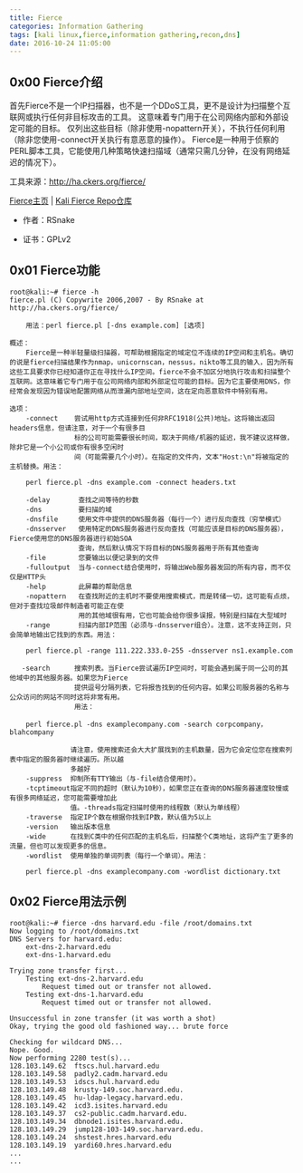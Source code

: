 ```yaml
---
title: Fierce
categories: Information Gathering
tags: [kali linux,fierce,information gathering,recon,dns]
date: 2016-10-24 11:05:00
---
```

0x00 Fierce介绍
-------------

首先Fierce不是一个IP扫描器，也不是一个DDoS工具，更不是设计为扫描整个互联网或执行任何非目标攻击的工具。 这意味着专门用于在公司网络内部和外部设定可能的目标。 仅列出这些目标（除非使用-nopattern开关），不执行任何利用（除非您使用-connect开关执行有意恶意的操作）。 Fierce是一种用于侦察的PERL脚本工具，它能使用几种策略快速扫描域（通常只需几分钟，在没有网络延迟的情况下）。

工具来源：http://ha.ckers.org/fierce/


[Fierce主页][1] | [Kali Fierce Repo仓库][2]

 - 作者：RSnake

 - 证书：GPLv2



0x01 Fierce功能
---------------

```shell
root@kali:~# fierce -h
fierce.pl (C) Copywrite 2006,2007 - By RSnake at http://ha.ckers.org/fierce/

    用法：perl fierce.pl [-dns example.com] [选项]

概述：
    Fierce是一种半轻量级扫描器，可帮助根据指定的域定位不连续的IP空间和主机名。确切的说是fierce扫描结果作为nmap，unicornscan，nessus，nikto等工具的输入，因为所有这些工具要求你已经知道你正在寻找什么IP空间。fierce不会不加区分地执行攻击和扫描整个互联网。这意味着它专门用于在公司网络内部和外部定位可能的目标。因为它主要使用DNS，你经常会发现因为错误地配置网络从而泄漏内部地址空间，这在定向恶意软件中特别有用。

选项：
    -connect    尝试用http方式连接到任何非RFC1918(公共)地址。这将输出返回headers信息，但请注意，对于一个有很多目 
                标的公司可能需要很长时间，取决于网络/机器的延迟，我不建议这样做，除非它是一个小公司或你有很多空闲时
                间（可能需要几个小时）。在指定的文件内，文本"Host:\n"将被指定的主机替换。用法：

    perl fierce.pl -dns example.com -connect headers.txt

    -delay       查找之间等待的秒数
    -dns         要扫描的域
    -dnsfile     使用文件中提供的DNS服务器（每行一个）进行反向查找（穷举模式）
    -dnsserver   使用特定的DNS服务器进行反向查找（可能应该是目标的DNS服务器），Fierce使用您的DNS服务器进行初始SOA                   
                 查询，然后默认情况下将目标的DNS服务器用于所有其他查询
    -file        您要输出以便记录到的文件
    -fulloutput  当与-connect结合使用时，将输出Web服务器发回的所有内容，而不仅仅是HTTP头
    -help        此屏幕的帮助信息
    -nopattern   在查找附近的主机时不要使用搜索模式，而是转储一切，这可能有点烦，但对于查找垃圾邮件制造者可能正在使   
                 用的其他域很有用，它也可能会给你很多误报，特别是扫描在大型域时
    -range       扫描内部IP范围（必须与-dnsserver组合）。注意，这不支持正则，只会简单地输出它找到的东西。用法：

    perl fierce.pl -range 111.222.333.0-255 -dnsserver ns1.example.com

   -search      搜索列表。当Fierce尝试遍历IP空间时，可能会遇到属于同一公司的其他域中的其他服务器。如果您为Fierce
                提供逗号分隔列表，它将报告找到的任何内容。如果公司服务器的名称与公众访问的网站不同时这将非常有用。  
                用法：

    perl fierce.pl -dns examplecompany.com -search corpcompany，blahcompany

               请注意，使用搜索还会大大扩展找到的主机数量，因为它会定位您在搜索列表中指定的服务器时继续遍历。所以越
               多越好
    -suppress  抑制所有TTY输出（与-file结合使用时）。
    -tcptimeout指定不同的超时（默认为10秒），如果您正在查询的DNS服务器速度较慢或有很多网络延迟，您可能需要增加此
               值。-threads指定扫描时使用的线程数（默认为单线程）
    -traverse  指定IP个数在根据你找到IP数，默认值为5以上
    -version   输出版本信息
    -wide      在找到C类中的任何匹配的主机名后，扫描整个C类地址，这将产生了更多的流量，但也可以发现更多的信息。
    -wordlist  使用单独的单词列表（每行一个单词）。用法：

    perl fierce.pl -dns examplecompany.com -wordlist dictionary.txt
```


<!--more-->


0x02 Fierce用法示例
-----------------

```shell
root@kali:~# fierce -dns harvard.edu -file /root/domains.txt
Now logging to /root/domains.txt
DNS Servers for harvard.edu:
	ext-dns-2.harvard.edu
	ext-dns-1.harvard.edu

Trying zone transfer first...
	Testing ext-dns-2.harvard.edu
		Request timed out or transfer not allowed.
	Testing ext-dns-1.harvard.edu
		Request timed out or transfer not allowed.

Unsuccessful in zone transfer (it was worth a shot)
Okay, trying the good old fashioned way... brute force

Checking for wildcard DNS...
Nope. Good.
Now performing 2280 test(s)...
128.103.149.62	ftscs.hul.harvard.edu
128.103.149.58	padly2.cadm.harvard.edu
128.103.149.53	idscs.hul.harvard.edu
128.103.149.48	krusty-149.soc.harvard.edu. 
128.103.149.45	hu-ldap-legacy.harvard.edu. 
128.103.149.42	icd3.isites.harvard.edu
128.103.149.37	cs2-public.cadm.harvard.edu. 
128.103.149.34	dbnode1.isites.harvard.edu. 
128.103.149.29	jump128-103-149.soc.harvard.edu. 
128.103.149.24	shstest.hres.harvard.edu
128.103.149.19	yardi60.hres.harvard.edu
...
...
```


  [1]: http://ha.ckers.org/fierce/
  [2]: http://git.kali.org/gitweb/?p=packages/fierce.git;a=summary